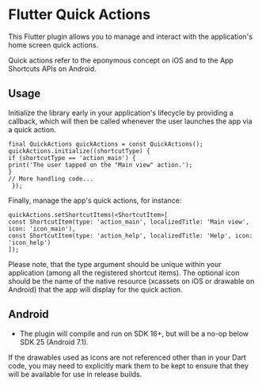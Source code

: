 # Flutter Quick Actions

This Flutter plugin allows you to manage and interact with the application's home screen quick actions.

Quick actions refer to the eponymous concept on iOS and to the App Shortcuts APIs on Android.

## Usage

Initialize the library early in your application's lifecycle by providing a callback, which will then be called whenever the user launches the app via a quick action.

   ```
   final QuickActions quickActions = const QuickActions();
   quickActions.initialize((shortcutType) {
   if (shortcutType == 'action_main') {
   print('The user tapped on the "Main view" action.');
   }
   // More handling code...
    });
   ```

Finally, manage the app's quick actions, for instance:

   ```
   quickActions.setShortcutItems(<ShortcutItem>[
  const ShortcutItem(type: 'action_main', localizedTitle: 'Main view', icon: 'icon_main'),
  const ShortcutItem(type: 'action_help', localizedTitle: 'Help', icon: 'icon_help')
]);
   ```

Please note, that the type argument should be unique within your application (among all the registered shortcut items). The optional icon should be the name of the native resource (xcassets on iOS or drawable on Android) that the app will display for the quick action.

## Android

* The plugin will compile and run on SDK 16+, but will be a no-op below SDK 25 (Android 7.1).

If the drawables used as icons are not referenced other than in your Dart code, you may need to explicitly mark them to be kept to ensure that they will be available for use in release builds.

